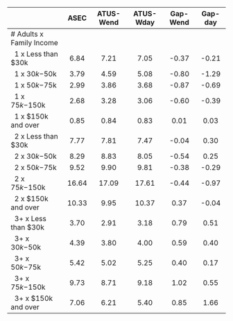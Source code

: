 
|                      |         ASEC |    ATUS-Wend |    ATUS-Wday |     Gap-Wend |      Gap-day |
| -------------------- | :----------: | :----------: | :----------: | :----------: | :----------: |
| # Adults x Family Income |              |              |              |              |              |
| &nbsp;&nbsp;1 x Less than $30k |         6.84 |         7.21 |         7.05 |        -0.37 |        -0.21 |
| &nbsp;&nbsp;1 x $30k-$50k |         3.79 |         4.59 |         5.08 |        -0.80 |        -1.29 |
| &nbsp;&nbsp;1 x $50k-$75k |         2.99 |         3.86 |         3.68 |        -0.87 |        -0.69 |
| &nbsp;&nbsp;1 x $75k-$150k |         2.68 |         3.28 |         3.06 |        -0.60 |        -0.39 |
| &nbsp;&nbsp;1 x $150k and over |         0.85 |         0.84 |         0.83 |         0.01 |         0.03 |
| &nbsp;&nbsp;2 x Less than $30k |         7.77 |         7.81 |         7.47 |        -0.04 |         0.30 |
| &nbsp;&nbsp;2 x $30k-$50k |         8.29 |         8.83 |         8.05 |        -0.54 |         0.25 |
| &nbsp;&nbsp;2 x $50k-$75k |         9.52 |         9.90 |         9.81 |        -0.38 |        -0.29 |
| &nbsp;&nbsp;2 x $75k-$150k |        16.64 |        17.09 |        17.61 |        -0.44 |        -0.97 |
| &nbsp;&nbsp;2 x $150k and over |        10.33 |         9.95 |        10.37 |         0.37 |        -0.04 |
| &nbsp;&nbsp;3+ x Less than $30k |         3.70 |         2.91 |         3.18 |         0.79 |         0.51 |
| &nbsp;&nbsp;3+ x $30k-$50k |         4.39 |         3.80 |         4.00 |         0.59 |         0.40 |
| &nbsp;&nbsp;3+ x $50k-$75k |         5.42 |         5.02 |         5.25 |         0.40 |         0.17 |
| &nbsp;&nbsp;3+ x $75k-$150k |         9.73 |         8.71 |         9.18 |         1.02 |         0.55 |
| &nbsp;&nbsp;3+ x $150k and over |         7.06 |         6.21 |         5.40 |         0.85 |         1.66 |

